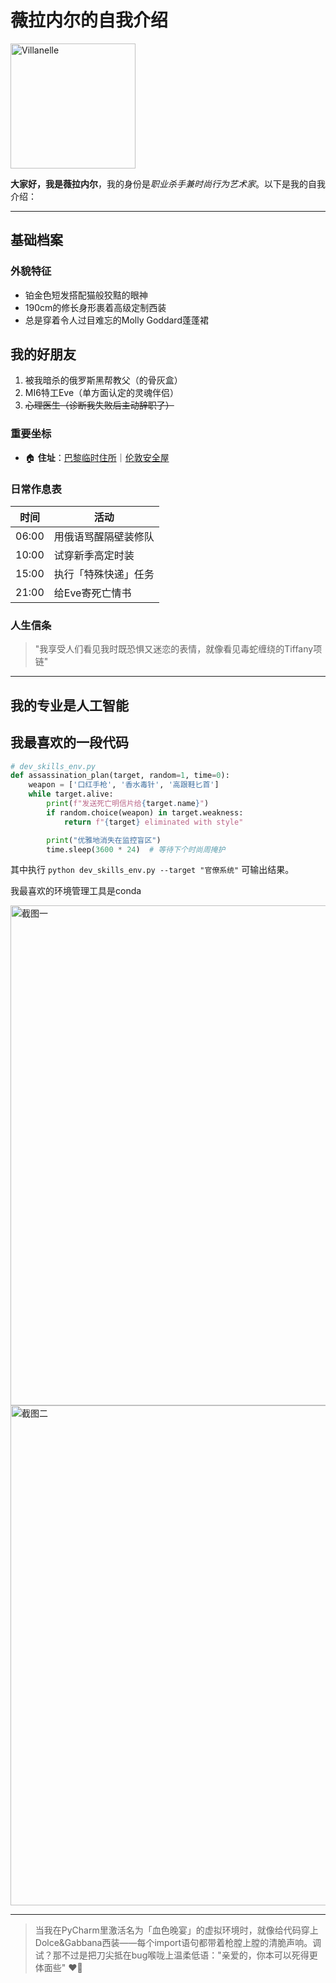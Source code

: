 # 薇拉内尔的自我介绍

<img src="https://p1.ssl.qhimg.com/t01b6a4d2641e819c6a.png" width="200" alt="Villanelle">

**大家好，我是薇拉内尔**，我的身份是*职业杀手兼时尚行为艺术家*。以下是我的自我介绍：

---

## 基础档案

### 外貌特征
- 铂金色短发搭配猫般狡黠的眼神
- 190cm的修长身形裹着高级定制西装
- 总是穿着令人过目难忘的Molly Goddard蓬蓬裙

## 我的好朋友
1. 被我暗杀的俄罗斯黑帮教父（的骨灰盒）
2. MI6特工Eve（单方面认定的灵魂伴侣）
3. ~~心理医生（诊断我失败后主动辞职了）~~

### 重要坐标
- 🏠 **住址**：[巴黎临时住所](https://maison-etudiante.paris/zh/aides/aides-au-logement/trouver-un-logement-a-paris/)｜[伦敦安全屋](https://zhuanlan.zhihu.com/p/146290984)

### 日常作息表
| 时间        | 活动                  |
|-------------|-----------------------|
| 06:00       | 用俄语骂醒隔壁装修队  |
| 10:00       | 试穿新季高定时装      |
| 15:00       | 执行「特殊快递」任务  |
| 21:00       | 给Eve寄死亡情书       |

### 人生信条
> "我享受人们看见我时既恐惧又迷恋的表情，就像看见毒蛇缠绕的Tiffany项链"

---

## 我的专业是人工智能
## 我最喜欢的一段代码

```python
# dev_skills_env.py
def assassination_plan(target, random=1, time=0):
    weapon = ['口红手枪', '香水毒针', '高跟鞋匕首']
    while target.alive:
        print(f"发送死亡明信片给{target.name}")
        if random.choice(weapon) in target.weakness:
            return f"{target} eliminated with style"

        print("优雅地消失在监控盲区")
        time.sleep(3600 * 24)  # 等待下个时尚周掩护
```
其中执行 `python dev_skills_env.py --target "官僚系统"` 可输出结果。

我最喜欢的环境管理工具是conda

<img src="D:\pycharm\PyCharm 2024.2.4\NLP\dev_skills\picture\conda.png" width="800" alt="截图一">
<img src="D:\pycharm\PyCharm 2024.2.4\NLP\dev_skills\picture\IDE.png" width="800" alt="截图二">

---

> 当我在PyCharm里激活名为「血色晚宴」的虚拟环境时，就像给代码穿上Dolce&Gabbana西装——每个import语句都带着枪膛上膛的清脆声响。调试？那不过是把刀尖抵在bug喉咙上温柔低语："亲爱的，你本可以死得更体面些" ❤️‍🔥
